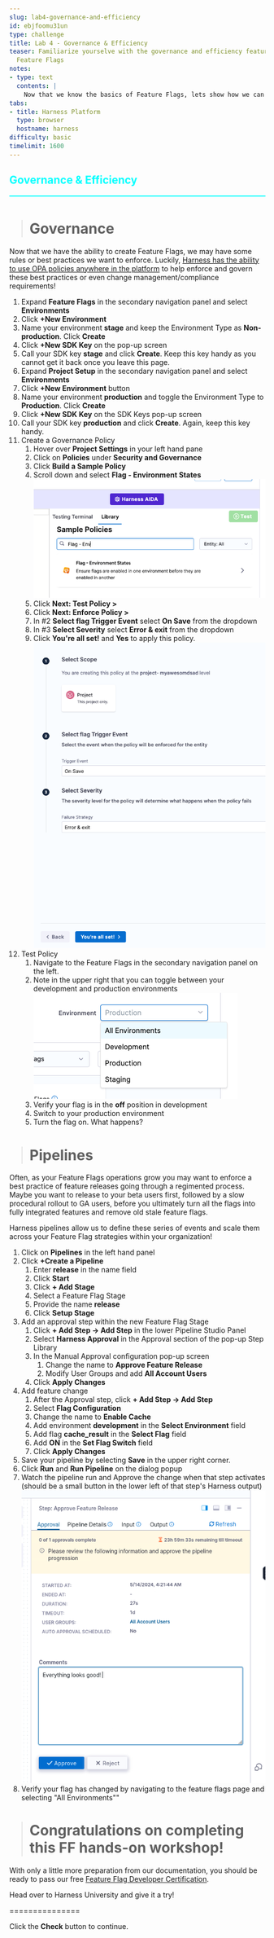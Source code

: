 ```yaml
---
slug: lab4-governance-and-efficiency
id: ebjfoomu31un
type: challenge
title: Lab 4 - Governance & Efficiency
teaser: Familiarize yourselve with the governance and efficiency features of Harness
  Feature Flags
notes:
- type: text
  contents: |
    Now that we know the basics of Feature Flags, lets show how we can use powerful features of the Harness platform to apply it safely and efficiently across a broader organization.
tabs:
- title: Harness Platform
  type: browser
  hostname: harness
difficulty: basic
timelimit: 1600
---
```


<style type="text/css" rel="stylesheet">
hr.cyan { background-color: cyan; color: cyan; height: 2px; margin-bottom: -10px; }
h2.cyan { color: cyan; }
</style><h2 class="cyan">Governance & Efficiency</h2>
<hr class="cyan">
<br>

> # Governance
Now that we have the ability to create Feature Flags, we may have some rules or best practices we want to enforce. Luckily, [Harness has the ability to use OPA policies anywhere in the platform](https://developer.harness.io/docs/feature-flags/harness-policy-engine/) to help enforce and govern these best practices or even change management/compliance requirements!

1. Expand **Feature Flags** in the secondary navigation panel and select **Environments**
2. Click **+New Environment**
3. Name your environment **stage** and keep the Environment Type as **Non-production**. Click **Create**
4. Click **+New SDK Key** on the pop-up screen
5. Call your SDK key **stage** and click **Create**. Keep this key handy as you cannot get it back once you leave this page.
6. Expand **Project Setup** in the secondary navigation panel and select **Environments**
7. Click **+New Environment** button
8. Name your environment **production** and toggle the Environment Type to **Production**. Click **Create**
9. Click **+New SDK Key** on the SDK Keys pop-up screen
10. Call your SDK key **production** and click **Create**. Again, keep this key handy.
11. Create a Governance Policy
    1.  Hover over **Project Settings** in your left hand pane
    2.  Click on **Policies** under **Security and Governance**
    3.  Click **Build a Sample Policy**
    4.  Scroll down and select **Flag - Environment States**
    ![Flag Policy Example](../assets/images/flag-policy.png)
    5. Click **Next: Test Policy >**
    6. Click **Next: Enforce Policy >**
    7. In #2 **Select flag Trigger Event** select **On Save** from the dropdown
    8. In #3 **Select Severity** select **Error & exit** from the dropdown
    9. Click **You're all set!** and **Yes** to apply this policy.
    ![Flag Policy Enforcement](../assets/images/ff-policy-enforcement.png)
 12. Test Policy
     1.  Navigate to the Feature Flags in the secondary navigation panel on the left.
     2.  Note in the upper right that you can toggle between your development and production environments
     ![FF environments](../assets/images/ff-environments.png)
     3.  Verify your flag is in the **off** position in development
     4.  Switch to your production environment
     5.  Turn the flag on. What happens?

> # Pipelines
Often, as your Feature Flags operations grow you may want to enforce a best practice of feature releases going through a regimented process. Maybe you want to release to your beta users first, followed by a slow procedural rollout to GA users, before you ultimately turn all the flags into fully integrated features and remove old stale feature flags.

Harness pipelines allow us to define these series of events and scale them across your Feature Flag strategies within your organization!

1. Click on **Pipelines** in the left hand panel
2. Click **+Create a Pipeline**
   1. Enter **release** in the name field
   2. Click **Start**
   3. Click **+ Add Stage**
   4. Select a Feature Flag Stage
   5. Provide the name **release**
   6. Click **Setup Stage**
3. Add an approval step within the new Feature Flag Stage
   1. Click **+ Add Step &rarr; Add Step** in the lower Pipeline Studio Panel
   2. Select **Harness Approval** in the Approval section of the pop-up Step Library
   3. In the Manual Approval configuration pop-up screen
      1. Change the name to **Approve Feature Release**
      2. Modify User Groups and add **All Account Users**
   4. Click **Apply Changes**
4. Add feature change
   1. After the Approval step, click **+ Add Step &rarr; Add Step**
   2. Select **Flag Configuration**
   3. Change the name to **Enable Cache**
   4. Add environment **development** in the **Select Environment** field
   5. Add flag **cache_result** in the **Select Flag** field
   6. Add **ON** in the **Set Flag Switch** field
   7. Click **Apply Changes**
5. Save your pipeline by selecting **Save** in the upper right corner.
6. Click **Run** and **Run Pipeline** on the dialog popup
7. Watch the pipeline run and Approve the change when that step activates (should be a small button in the lower left of that step's Harness output)
![FF Approval](../assets/images/ff-approval.png)
8. Verify your flag has changed by navigating to the feature flags page and selecting "All Environments""

> # Congratulations on completing this FF hands-on workshop!

With only a little more preparation from our documentation, you should be ready to pass our free [Feature Flag Developer Certification](https://developer.harness.io/university/feature-flags).

Head over to Harness University and give it a try!

===============

Click the **Check** button to continue.
